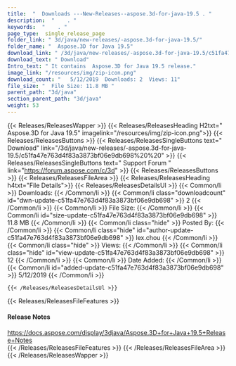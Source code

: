 ```yaml
---
title:  "  Downloads ---New-Releases--aspose.3d-for-java-19.5 . " 
description:  "    . " 
keywords:  "    . " 
page_type:  single_release_page
folder_link: " 3d/java/new-releases/-aspose.3d-for-java-19.5/"
folder_name: "  Aspose.3D for Java 19.5"
download_link: " /3d/java/new-releases/-aspose.3d-for-java-19.5/c51fa47e763d4f83a3873bf06e9db698"
download_text: " Download"
Intro_text: " It contains  Aspose.3D for Java 19.5 release."
image_link: "/resources/img/zip-icon.png"
download_count: "   5/12/2019  Downloads: 2  Views: 11"
file_size: "  File Size: 11.8 MB "
parent_path: "3d/java"
section_parent_path: "3d/java"
weight: 53
---
```


{{< Releases/ReleasesWapper >}}
  {{< Releases/ReleasesHeading H2txt="  Aspose.3D for Java 19.5" imagelink="/resources/img/zip-icon.png">}}
  {{< Releases/ReleasesButtons >}}
    {{< Releases/ReleasesSingleButtons text=" Download" link="/3d/java/new-releases/-aspose.3d-for-java-19.5/c51fa47e763d4f83a3873bf06e9db698%20%20" >}}
    {{< Releases/ReleasesSingleButtons text=" Support Forum " link="https://forum.aspose.com/c/3d" >}}
  {{< Releases/ReleasesButtons >}}
  {{< Releases/ReleasesFileArea >}}
    {{< Releases/ReleasesHeading h4txt="File Details">}}
    {{< Releases/ReleasesDetailsUl >}}
            {{< Common/li  >}} Downloads: {{< /Common/li >}} 
      {{< Common/li class="downloadcount" id="dwn-update-c51fa47e763d4f83a3873bf06e9db698" >}} 2 {{< /Common/li >}} 
      {{< Common/li  >}} File Size: {{< /Common/li >}} 
      {{< Common/li id="size-update-c51fa47e763d4f83a3873bf06e9db698" >}} 11.8 MB {{< /Common/li >}} 
      {{< Common/li  class="hide" >}} Posted By: {{< /Common/li >}} 
      {{< Common/li class="hide" id="author-update-c51fa47e763d4f83a3873bf06e9db698" >}} lex.chou {{< /Common/li >}} 
      {{< Common/li class="hide"  >}} Views: {{< /Common/li >}} 
      {{< Common/li class="hide" id="view-update-c51fa47e763d4f83a3873bf06e9db698" >}} 12 {{< /Common/li >}} 
      {{< Common/li  >}} Date Added: {{< /Common/li >}} 
      {{< Common/li id="added-update-c51fa47e763d4f83a3873bf06e9db698" >}} 5/12/2019 {{< /Common/li >}} 

    {{< /Releases/ReleasesDetailsUl >}}

  {{< Releases/ReleasesFileFeatures >}}
      <h4>Release Notes</h4><div><a href="https://docs.aspose.com/display/3djava/Aspose.3D+for+Java+19.5+Release+Notes">https://docs.aspose.com/display/3djava/Aspose.3D+for+Java+19.5+Release+Notes</a></div>
  {{< /Releases/ReleasesFileFeatures >}}
 {{< /Releases/ReleasesFileArea >}}
{{< /Releases/ReleasesWapper >}}



